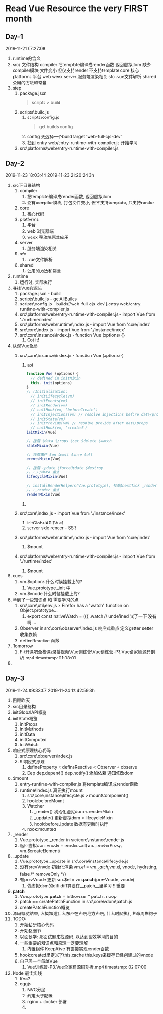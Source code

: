 # Read Vue Resource the very FIRST month

## Day-1
2019-11-21 07:27:09
1. runtime的含义
2. src/ 文件结构
  compiler  把template编译成render函数 返回虚拟dom
            缺少compiler模块 文件变小 但仅支持render 不支持template
  core      核心
  platforms 平台 web weex
  server    服务端渲染相关
  sfc       .vue文件解析
  shared    公用的方法和常量
3. step
   1. package.json
      > scripts > build
   2. scripts\build.js
      1. scripts\config.js
         > get builds config
      3. config 先选择一个build target 'web-full-cjs-dev'
      4. 找到 entry web/entry-runtime-with-compiler.js 开始学习
   3. src\platforms\web\entry-runtime-with-compiler.js

## Day-2
2019-11-23 18:03:44
2019-11-23 21:20:24
3h
1. src下目录结构
   1. compiler
      1. 把template编译成render函数, 返回虚拟dom
      2. 没有compiler模块, 打包文件变小, 但不支持template, 只支持render
   2. core
      1. 核心代码
   3. platforms
      1. 平台
      2. web 浏览器端
      3. weex 移动端原生应用
   4. server
      1. 服务端渲染相关
   5. sfc
      1. .vue文件解析
   6. shared
      1. 公用的方法和常量
2. runtime
      1. 运行时, 实际执行
3. 寻找Vue的源头
   1. package.json - build
   2. scripts\build.js - getAllBuilds
   3. scripts\config.js - builds['web-full-cjs-dev'].entry web/entry-runtime-with-compiler.js
   4. src\platforms\web\entry-runtime-with-compiler.js - import Vue from './runtime/index'
   5. src\platforms\web\runtime\index.js - import Vue from 'core/index'
   6. src\core\index.js - import Vue from './instance/index'
   7. src\core\instance\index.js - function Vue (options) {}
      1. Got it!
4. 纵观Vue全局
   1. src\core\instance\index.js - function Vue (options) {
      1. api
      ```js
         function Vue (options) {
           // defined in initMixin
           this._init(options)
         }
         // !Initialization:
           // initLifecycle(vm)
           // initEvents(vm)
           // initRender(vm)
           // callHook(vm, 'beforeCreate')
           // initInjections(vm) // resolve injections before data/props
           // initState(vm)
           // initProvide(vm) // resolve provide after data/props
           // callHook(vm, 'created')
         initMixin(Vue)

         // 挂载 $data $props $set $delete $watch
         stateMixin(Vue)

         // 挂载事件 $on $emit $once $off
         eventsMixin(Vue)

         // 挂载_update $forceUpdate $destroy
         // !_update 重点
         lifecycleMixin(Vue)

         // installRenderHelpers(Vue.prototype), 挂载$nextTick _render
         // !_render 重点
         renderMixin(Vue)
      ```
      1. 

   2. src\core\index.js - import Vue from './instance/index'
      1. initGlobalAPI(Vue)
      2. server side render - SSR
   3. src\platforms\web\runtime\index.js - import Vue from 'core/index'
      1. $mount
   4. src\platforms\web\entry-runtime-with-compiler.js - import Vue from './runtime/index'
      1. $mount
5.  ques
    1. vm.$options 什么时候挂载上的?
       1. Vue.prototype._init 中
    2. vm.$vnode 什么时候挂载上的?
6. 学到了一些知识点 和 需要学习的点
   1. src\core\util\env.js > Firefox has a "watch" function on Object.prototype...
      1. export const nativeWatch = ({}).watch // undefined 试了一下 没有啊 ...
   2. Observer in src\core\observer\index.js 响应式重点 定义getter setter 收集依赖
   3. defineReactive 函数
7. Tomorrow
   1. F:\开课吧全栈课\录播视频\Vue训练营\Vue训练营-P3.Vue全家桶源码剖析.mp4 timestamp: 01:08:00
8. 

## Day-3
2019-11-24 09:33:07
2019-11-24 12:42:59
3h
1. 回顾昨天
2. src目录结构
3. initGlobalAPI概览
4. initState概览
   1. initProps
   2. initMethods
   3. initData
   4. initComputed
   5. initWatch
5. 响应式原理核心代码
   1. src\core\observer\index.js
   2. !!!响应式原理
      1. defineProperty < defineReactive < Observer < observe
      2. Dep dep.depend() dep.notify() 添加依赖 通知修改dom
6. $mount
   1. entry-runtime-with-compiler.js 将template编译成render函数
   2. runtime\index.js 真正执行mount
      1. src\core\instance\lifecycle.js > mountComponent()
      2. hook:beforeMount
      3. Watcher
         1. _render() 初始化虚拟dom < renderMixin
         2. _update() 更新虚拟dom < lifecycleMixin
         3. hook:beforeUpdate 数据有更新时执行
      4. hook:mounted
7. _render
   1. Vue.prototype._render in src\core\instance\render.js
   2. 返回虚拟dom vnode = render.call(vm._renderProxy, vm.$createElement)
8. _update
   1. Vue.prototype._update in src\core\instance\lifecycle.js
   2. 没有prevVnode 初始化渲染 vm.$el = vm.__patch__(vm.$el, vnode, hydrating, false /* removeOnly */)
   3. 有prevVnode 更新 vm.$el = vm.__patch__(prevVnode, vnode)
      1. 做虚拟dom的diff diff算法在__patch__里学习 !!!重要
9. __patch__
   1. Vue.prototype.__patch__ = inBrowser ? patch : noop
   2. patch == createPatchFunction in src\core\vdom\patch.js
   3. createPatchFunction概览
10. 源码概览结束, 大概知道什么东西在声明地方声明, 什么时候执行生命周期钩子
11. TODO:
    1.  开始钻研核心代码
    2.  开始抠细节
    3.  以面促学: 那面试题来找源码, 以达到高效学习的目的
    4.  一些重要的知识点和原理一定要理解 
        1.  内置组件 KeepAlive 有直接实现render函数
    5.  hook:created里定义了this.cache this.keys来缓存已经创建过的vnode
    6.  自己写一个简单Vue
        1.  Vue训练营-P3.Vue全家桶源码剖析.mp4 timestamp: 02:07:00
12. Node 最佳实践
    1.  Koa2
    2.  eggjs
        1.  MVC分层
        2.  约定大于配置
        3.  nginx + docker 部署
        4.  